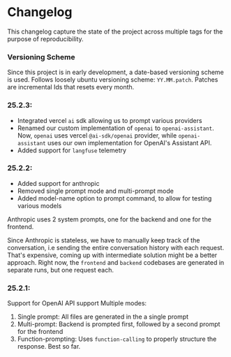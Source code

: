 Changelog 
===

This changelog capture the state of the project across multiple tags for the purpose of reproducibility.

### Versioning Scheme
Since this project is in early development, a date-based versioning scheme is used.
Follows loosely ubuntu versioning scheme: `YY.MM.patch`.
Patches are incremental Ids that resets every month.

### 25.2.3:
- Integrated vercel `ai` sdk allowing us to prompt various providers
- Renamed our custom implementation of `openai` to `openai-assistant`. Now, `openai` uses vercel `@ai-sdk/openai` provider, while `openai-assistant` uses our own implementation for OpenAI's Assistant API.
- Added support for `langfuse` telemetry

### 25.2.2:
- Added support for anthropic
- Removed single prompt mode and multi-prompt mode
- Added model-name option to prompt command, to allow for testing various models

Anthropic uses 2 system prompts, one for the backend and one for the frontend.

Since Anthropic is stateless, we have to manually keep track of the conversation, i.e
sending the entire conversation history with each request.
That's expensive, coming up with intermediate solution might be a better approach.
Right now, the `frontend` and `backend` codebases are generated in separate runs, but one request 
each.

### 25.2.1:
Support for OpenAI API support
Multiple modes:
1. Single prompt: All files are generated in the a single prompt
2. Multi-prompt: Backend is prompted first, followed by a second prompt for the frontend
3. Function-prompting: Uses `function-calling` to properly structure the response. Best so far.
